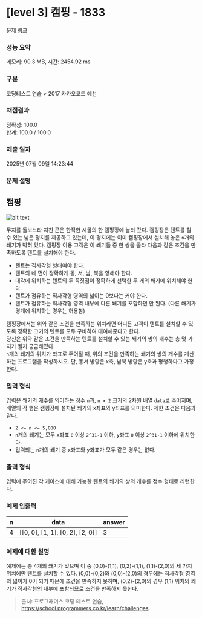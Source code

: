 # [level 3] 캠핑 - 1833 

[문제 링크](https://school.programmers.co.kr/learn/courses/30/lessons/1833) 

### 성능 요약

메모리: 90.3 MB, 시간: 2454.92 ms

### 구분

코딩테스트 연습 > 2017 카카오코드 예선

### 채점결과

정확성: 100.0<br/>합계: 100.0 / 100.0

### 제출 일자

2025년 07월 09일 14:23:44

### 문제 설명

<h2>캠핑</h2>

<p><img src="http://t1.kakaocdn.net/codefestival/tent.png" title="tent" alt="alt text"></p>

<p>무지를 돌보느라 지친 콘은 한적한 시골의 한 캠핑장에 놀러 갔다. 캠핑장은 텐트를 칠 수 있는 넓은 평지를 제공하고 있는데, 이 평지에는 이미 캠핑장에서 설치해 놓은 <code>n</code>개의 쐐기가 박혀 있다. 캠핑장 이용 고객은 이 쐐기들 중 한 쌍을 골라 다음과 같은 조건을 만족하도록 텐트를 설치해야 한다.</p>

<ul>
<li>텐트는 직사각형 형태여야 한다. </li>
<li>텐트의 네 면이 정확하게 동, 서, 남, 북을 향해야 한다.</li>
<li>대각에 위치하는 텐트의 두 꼭짓점이 정확하게 선택한 두 개의 쐐기에 위치해야 한다.</li>
<li>텐트가 점유하는 직사각형 영역의 넓이는 0보다는 커야 한다.</li>
<li>텐트가 점유하는 직사각형 영역 내부에 다른 쐐기를 포함하면 안 된다. (다른 쐐기가 경계에 위치하는 경우는 허용함)</li>
</ul>

<p>캠핑장에서는 위와 같은 조건을 만족하는 위치라면 어디든 고객이 텐트를 설치할 수 있도록 정확한 크기의 텐트를 모두 구비하여 대여해준다고 한다.<br>
당신은 위와 같은 조건을 만족하는 텐트를 설치할 수 있는 쐐기의 쌍의 개수는 총 몇 가지가 될지 궁금해졌다.<br>
<code>n</code>개의 쐐기의 위치가 좌표로 주어질 때, 위의 조건을 만족하는 쐐기의 쌍의 개수를 계산하는 프로그램을 작성하시오. 단, 동서 방향은 x축, 남북 방향은 y축과 평행하다고 가정한다.</p>

<h3>입력 형식</h3>

<p>입력은 쐐기의 개수를 의미하는 정수 <code>n</code>과, <code>n × 2</code> 크기의 2차원 배열 <code>data</code>로 주어지며, 배열의 각 행은 캠핑장에 설치된 쐐기의 x좌표와 y좌표를 의미한다. 제한 조건은 다음과 같다.</p>

<ul>
<li><code>2 &lt;= n &lt;= 5,000</code></li>
<li><code>n</code>개의 쐐기는 모두 x좌표 <code>0</code> 이상 <code>2^31-1</code> 이하, y좌표 <code>0</code> 이상 <code>2^31-1</code> 이하에 위치한다.</li>
<li>입력되는 <code>n</code>개의 쐐기 중 x좌표와 y좌표가 모두 같은 경우는 없다.</li>
</ul>

<h3>출력 형식</h3>

<p>입력에 주어진 각 케이스에 대해 가능한 텐트의 쐐기의 쌍의 개수를 정수 형태로 리턴한다.</p>

<h3>예제 입출력</h3>
<table class="table">
        <thead><tr>
<th>n</th>
<th>data</th>
<th>answer</th>
</tr>
</thead>
        <tbody><tr>
<td>4</td>
<td>[[0, 0], [1, 1], [0, 2], [2, 0]]</td>
<td>3</td>
</tr>
</tbody>
      </table>
<h3>예제에 대한 설명</h3>

<p>예제에는 총 4개의 쐐기가 있으며 이 중 (0,0)-(1,1), (0,2)-(1,1), (1,1)-(2,0)의 세 가지 위치에만 텐트를 설치할 수 있다. (0,0)-(0,2)와 (0,0)-(2,0)의 경우에는 직사각형 영역의 넓이가 0이 되기 때문에 조건을 만족하지 못하며, (0,2)-(2,0)의 경우 (1,1) 위치의 쐐기가 직사각형의 내부에 포함되므로 조건을 만족하지 못한다.</p>


> 출처: 프로그래머스 코딩 테스트 연습, https://school.programmers.co.kr/learn/challenges